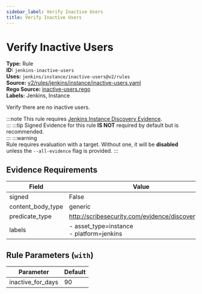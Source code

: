 ```yaml
---
sidebar_label: Verify Inactive Users
title: Verify Inactive Users
---  
```

# Verify Inactive Users  
**Type:** Rule  
**ID:** `jenkins-inactive-users`  
**Uses:** `jenkins/instance/inactive-users@v2/rules`  
**Source:** [v2/rules/jenkins/instance/inactive-users.yaml](https://github.com/scribe-public/sample-policies/blob/main/v2/rules/jenkins/instance/inactive-users.yaml)  
**Rego Source:** [inactive-users.rego](https://github.com/scribe-public/sample-policies/blob/main/v2/rules/jenkins/instance/inactive-users.rego)  
**Labels:** Jenkins, Instance  

Verify there are no inactive users.

:::note 
This rule requires [Jenkins Instance Discovery Evidence](https://scribe-security.netlify.app/docs/platforms/discover#jenkins-discovery).  
::: 
:::tip 
Signed Evidence for this rule **IS NOT** required by default but is recommended.  
::: 
:::warning  
Rule requires evaluation with a target. Without one, it will be **disabled** unless the `--all-evidence` flag is provided.
::: 

## Evidence Requirements  
| Field | Value |
|-------|-------|
| signed | False |
| content_body_type | generic |
| predicate_type | http://scribesecurity.com/evidence/discovery/v0.1 |
| labels | - asset_type=instance<br/>- platform=jenkins |

## Rule Parameters (`with`)  
| Parameter | Default |
|-----------|---------|
| inactive_for_days | 90 |

